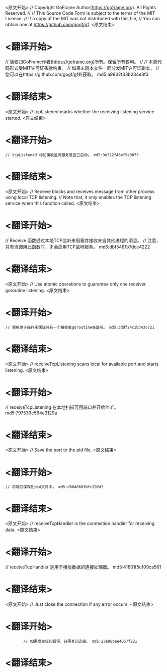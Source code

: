 
<原文开始>
// Copyright GoFrame Author(https://goframe.org). All Rights Reserved.
//
// This Source Code Form is subject to the terms of the MIT License.
// If a copy of the MIT was not distributed with this file,
// You can obtain one at https://github.com/gogf/gf.
<原文结束>

# <翻译开始>
// 版权归GoFrame作者(https://goframe.org)所有。保留所有权利。
//
// 本源代码形式受MIT许可证条款约束。
// 如果未随本文件一同分发MIT许可证副本，
// 您可以在https://github.com/gogf/gf处获取。 md5:a9832f33b234e3f3
# <翻译结束>


<原文开始>
// tcpListened marks whether the receiving listening service started.
<原文结束>

# <翻译开始>
	// tcpListened 标记接收监听服务是否已启动。 md5:3e322f46ef5e3873
# <翻译结束>


<原文开始>
// Receive blocks and receives message from other process using local TCP listening.
// Note that, it only enables the TCP listening service when this function called.
<原文结束>

# <翻译开始>
// Receive 函数通过本地TCP监听来阻塞并接收来自其他进程的消息。
// 注意，只有当调用此函数时，才会启用TCP监听服务。 md5:dbf5481b7dcc4222
# <翻译结束>


<原文开始>
// Use atomic operations to guarantee only one receiver goroutine listening.
<原文结束>

# <翻译开始>
	// 使用原子操作来保证只有一个接收者goroutine在监听。 md5:3ddf24c1b343c721
# <翻译结束>


<原文开始>
// receiveTcpListening scans local for available port and starts listening.
<原文结束>

# <翻译开始>
// receiveTcpListening 在本地扫描可用端口并开始监听。 md5:797539e564e3129a
# <翻译结束>


<原文开始>
// Save the port to the pid file.
<原文结束>

# <翻译开始>
	// 将端口保存到pid文件中。 md5:d6040683bfc292d5
# <翻译结束>


<原文开始>
// receiveTcpHandler is the connection handler for receiving data.
<原文结束>

# <翻译开始>
// receiveTcpHandler 是用于接收数据的连接处理器。 md5:41801f5c109ca561
# <翻译结束>


<原文开始>
// Just close the connection if any error occurs.
<原文结束>

# <翻译开始>
			// 如果发生任何错误，只需关闭连接。 md5:23e98bee4057f221
# <翻译结束>

